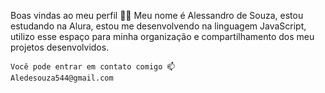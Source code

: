 Boas vindas ao meu perfil 💙💙
Meu nome é Alessandro de Souza,
    estou estudando na Alura,
    estou me desenvolvendo na linguagem JavaScript,
    utilizo esse espaço para minha organização e compartilhamento dos meu projetos desenvolvidos.

    Você pode entrar em contato comigo 📫
    Aledesouza544@gmail.com
